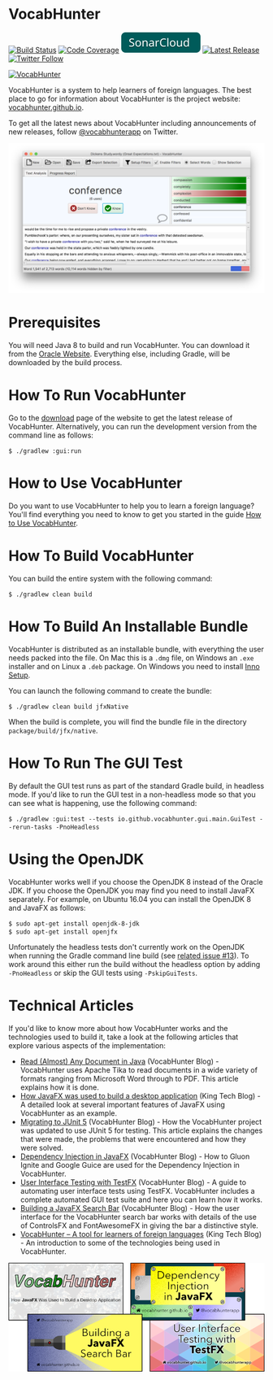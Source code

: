 # VocabHunter

[![Build Status](https://img.shields.io/travis/VocabHunter/VocabHunter/jdk9.svg)](https://travis-ci.org/VocabHunter/VocabHunter)
[![Code Coverage](https://img.shields.io/codecov/c/github/VocabHunter/VocabHunter.svg)](https://codecov.io/gh/VocabHunter/VocabHunter)
[![SonarCloud](/assets/SonarCloud.svg)](https://sonarcloud.io/dashboard?id=io.github.vocabhunter%3Avocabhunter)
[![Latest Release](https://img.shields.io/github/release/VocabHunter/VocabHunter.svg)](https://github.com/VocabHunter/VocabHunter/releases/latest)
[![Twitter Follow](https://img.shields.io/twitter/follow/vocabhunterapp.svg?style=social&label=Follow)](https://twitter.com/vocabhunterapp)

[![VocabHunter](/assets/VocabHunter.png)](https://vocabhunter.github.io/)

VocabHunter is a system to help learners of foreign languages.  The best place to go for information about VocabHunter is the project website: [vocabhunter.github.io](https://vocabhunter.github.io/).

To get all the latest news about VocabHunter including announcements of new releases, follow [@vocabhunterapp](https://twitter.com/vocabhunterapp) on Twitter.

[![VocabHunter](/assets/VocabHunter-in-use.png)](https://vocabhunter.github.io/)

# Prerequisites

You will need Java 8 to build and run VocabHunter.  You can download it from the [Oracle Website](http://www.oracle.com/technetwork/java/javase/downloads/index.html).  Everything else, including Gradle, will be downloaded by the build process.

# How To Run VocabHunter

Go to the [download](https://vocabhunter.github.io/download/) page of the website to get the latest release of VocabHunter.  Alternatively, you can run the development version from the command line as follows:
~~~
$ ./gradlew :gui:run
~~~

# How to Use VocabHunter

Do you want to use VocabHunter to help you to learn a foreign language?  You'll find everything you need to know to get you started in the guide [How to Use VocabHunter](https://vocabhunter.github.io/help/).

# How To Build VocabHunter

You can build the entire system with the following command:
~~~
$ ./gradlew clean build
~~~

# How To Build An Installable Bundle

VocabHunter is distributed as an installable bundle, with everything the user needs packed into the file.  On Mac this is a `.dmg` file, on Windows an `.exe` installer and on Linux a `.deb` package.  On Windows you need to install [Inno Setup](http://www.jrsoftware.org/isdl.php).

You can launch the following command to create the bundle:
~~~
$ ./gradlew clean build jfxNative
~~~

When the build is complete, you will find the bundle file in the directory `package/build/jfx/native`.

# How To Run The GUI Test

By default the GUI test runs as part of the standard Gradle build, in headless mode.  If you'd like to run the GUI test in a non-headless mode so that you can see what is happening, use the following command:
~~~
$ ./gradlew :gui:test --tests io.github.vocabhunter.gui.main.GuiTest --rerun-tasks -PnoHeadless
~~~

# Using the OpenJDK

VocabHunter works well if you choose the OpenJDK 8 instead of the Oracle JDK.  If you choose the OpenJDK you may find you need to install JavaFX separately.  For example, on Ubuntu 16.04 you can install the OpenJDK 8 and JavaFX as follows:
~~~
$ sudo apt-get install openjdk-8-jdk
$ sudo apt-get install openjfx
~~~

Unfortunately the headless tests don't currently work on the OpenJDK when running the Gradle command line build (see [related issue #13](../../issues/13)).   To work around this either run the build without the headless option by adding `-PnoHeadless` or skip the GUI tests using `-PskipGuiTests`.

# Technical Articles

If you'd like to know more about how VocabHunter works and the technologies used to build it, take a look at the following articles that explore various aspects of the implementation:

* [Read (Almost) Any Document in Java] (VocabHunter Blog) - VocabHunter uses Apache Tika to read documents in a wide variety of formats ranging from Microsoft Word through to PDF.  This article explains how it is done.
* [How JavaFX was used to build a desktop application] (King Tech Blog) - A detailed look at several important features of JavaFX using VocabHunter as an example.
* [Migrating to JUnit 5] (VocabHunter Blog) - How the VocabHunter project was updated to use JUnit 5 for testing.  This article explains the changes that were made, the problems that were encountered and how they were solved.
* [Dependency Injection in JavaFX] (VocabHunter Blog) - How to Gluon Ignite and Google Guice are used for the  Dependency Injection in VocabHunter.
* [User Interface Testing with TestFX] (VocabHunter Blog) - A guide to automating user interface tests using TestFX.  VocabHunter includes a complete automated GUI test suite and here you can learn how it works.
* [Building a JavaFX Search Bar] (VocabHunter Blog) - How the user interface for the VocabHunter search bar works with details of the use of ControlsFX and FontAwesomeFX in giving the bar a distinctive style.
* [VocabHunter – A tool for learners of foreign languages] (King Tech Blog) - An introduction to some of the technologies being used in VocabHunter.

[![VocabHunter](/assets/VocabHunter-Technical-Articles.png)](https://vocabhunter.github.io/blog/)

[Dependency Injection in JavaFX]:https://vocabhunter.github.io/2016/11/13/JavaFX-Dependency-Injection.html
[User Interface Testing with TestFX]:https://vocabhunter.github.io/2016/07/27/TestFX.html
[Building a JavaFX Search Bar]:https://vocabhunter.github.io/2017/01/15/Search-Bar.html
[Read (Almost) Any Document in Java]:https://vocabhunter.github.io/2017/04/30/Read-Any-Document-Format.html
[Migrating to JUnit 5]:https://vocabhunter.github.io/2017/10/17/migrating-to-junit-5.html

[VocabHunter – A tool for learners of foreign languages]:https://techblog.king.com/vocabhunter-a-tool-for-learners-of-foreign-languages/
[How JavaFX was used to build a desktop application]:https://techblog.king.com/javafx-used-build-desktop-application/

